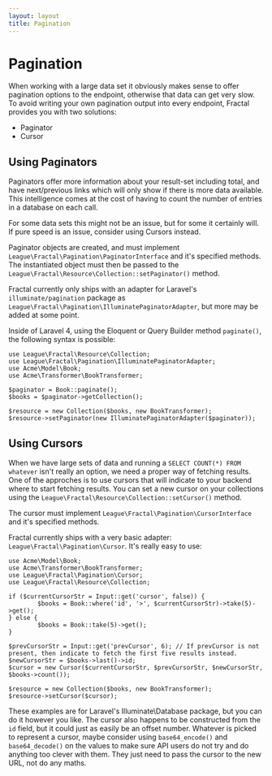 ```yaml
---
layout: layout
title: Pagination
---
```


# Pagination

When working with a large data set it obviously makes sense to offer pagination options to the endpoint,
otherwise that data can get very slow. To avoid writing your own pagination output into every endpoint, 
Fractal provides you with two solutions:

* Paginator
* Cursor

## Using Paginators

Paginators offer more information about your result-set including total, and have next/previous links 
which will only show if there is more data available. This intelligence comes at the cost of having to 
count the number of entries in a database on each call. 

For some data sets this might not be an issue, but for some it certainly will. If pure speed is an issue, 
consider using Cursors instead.

Paginator objects are created, and must implement `League\Fractal\Pagination\PaginatorInterface`
and it's specified methods. The instantiated object must then be passed to the `League\Fractal\Resource\Collection::setPaginator()` method.

Fractal currently only ships with an adapter for Laravel's `illuminate/pagination` package as
`League\Fractal\Pagination\IlluminatePaginatorAdapter`, but more may be added at some point.

[Laravel Pagination]: http://laravel.com/docs/pagination

Inside of Laravel 4, using the Eloquent or Query Builder method `paginate()`, the following syntax is
possible:

~~~.language-php
use League\Fractal\Resource\Collection;
use League\Fractal\Pagination\IlluminatePaginatorAdapter;
use Acme\Model\Book;
use Acme\Transformer\BookTransformer;

$paginator = Book::paginate();
$books = $paginator->getCollection();

$resource = new Collection($books, new BookTransformer);
$resource->setPaginator(new IlluminatePaginatorAdapter($paginator));
~~~

## Using Cursors

When we have large sets of data and running a `SELECT COUNT(*) FROM whatever` isn't really an option, we need a proper
way of fetching results. One of the approches is to use cursors that will indicate to your backend where to start
fetching results. You can set a new cursor on your collections using the
`League\Fractal\Resource\Collection::setCursor()` method.

The cursor must implement `League\Fractal\Pagination\CursorInterface` and it's specified methods.

Fractal currently ships with a very basic adapter: `League\Fractal\Pagination\Cursor`. It's really easy to use:

~~~.language-php
use Acme\Model\Book;
use Acme\Transformer\BookTransformer;
use League\Fractal\Pagination\Cursor;
use League\Fractal\Resource\Collection;

if ($currentCursorStr = Input::get('cursor', false)) {
        $books = Book::where('id', '>', $currentCursorStr)->take(5)->get();
} else {
        $books = Book::take(5)->get();  
}

$prevCursorStr = Input::get('prevCursor', 6); // If prevCursor is not present, then indicate to fetch the first five results instead.
$newCursorStr = $books->last()->id;
$cursor = new Cursor($currentCursorStr, $prevCursorStr, $newCursorStr, $books->count());

$resource = new Collection($books, new BookTransformer);
$resource->setCursor($cursor);
~~~

These examples are for Laravel's Illuminate\Database package, but you can do it however you like. The cursor 
also happens to be constructed from the `id` field, but it could just as easily be an offset number. Whatever
is picked to represent a cursor, maybe consider using `base64_encode()` and `base64_decode()` on the values to make sure API users do not try and do anything too clever with them. They just need to pass the cursor to the new URL, not do any maths.
